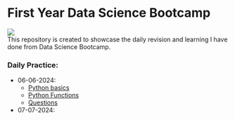 # First Year Data Science Bootcamp
![](https://www.inteliment.com/wp-content/uploads/2021/05/37-The-Techniques-Team-and-Tools-for-Effective-Data-Science.jpg)<br>
This repository is created to showcase the daily revision and learning I have done from Data Science Bootcamp.
<br>
### Daily Practice:
- 06-06-2024:
    - [Python basics](06-06-2024/Python_basics.py)
    - [Python Functions](06-06-2024/Python_functions.py)
    - [Questions](06-06-2024/Questions.py)
- 07-07-2024: 
